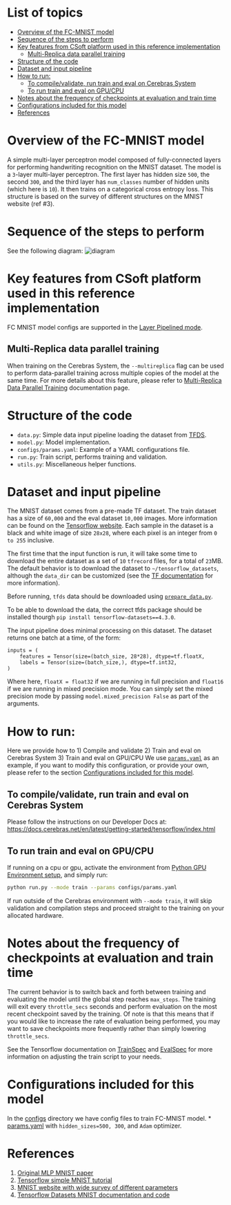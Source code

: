 # List of topics

- [Overview of the FC-MNIST model](#overview-of-the-fc-mnist-model)
- [Sequence of the steps to perform](#sequence-of-the-steps-to-perform)
- [Key features from CSoft platform used in this reference implementation](#key-features-from-csoft-platform-used-in-this-reference-implementation)
  - [Multi-Replica data parallel training](#multi-replica-data-parallel-training)
- [Structure of the code](#structure-of-the-code)
- [Dataset and input pipeline](#dataset-and-input-pipeline)
- [How to run:](#how-to-run)
  - [To compile/validate, run train and eval on Cerebras System](#to-compilevalidate-run-train-and-eval-on-cerebras-system)
  - [To run train and eval on GPU/CPU](#to-run-train-and-eval-on-gpucpu)
- [Notes about the frequency of checkpoints at evaluation and train time](#notes-about-the-frequency-of-checkpoints-at-evaluation-and-train-time)
- [Configurations included for this model](#configurations-included-for-this-model)
- [References](#references)

# Overview of the FC-MNIST model

A simple multi-layer perceptron model composed of fully-connected layers
for performing handwriting recognition on the MNIST dataset.
The model is a `3`-layer multi-layer perceptron. The first layer has hidden
size `500`, the second `300`, and the third layer has `num_classes` number of
hidden units (which here is `10`). It then trains on a categorical cross entropy
loss. This structure is based on the survey of different structures on the
MNIST website (ref #3).

# Sequence of the steps to perform
See the following diagram:
![diagram](../images/tf_mnist.png)

# Key features from CSoft platform used in this reference implementation
FC MNIST model configs are supported in the [Layer Pipelined mode](https://docs.cerebras.net/en/latest/cerebras-basics/cerebras-execution-modes.html#layer-pipelined-mode).

## Multi-Replica data parallel training
When training on the Cerebras System, the `--multireplica` flag can be used to perform data-parallel training
across multiple copies of the model at the same time. For more details about this feature, please refer
to [Multi-Replica Data Parallel Training](https://docs.cerebras.net/en/latest/general/multi-replica-data-parallel-training.html) documentation page.

# Structure of the code
* `data.py`: Simple data input pipeline loading the dataset from [TFDS](https://www.tensorflow.org/datasets/catalog/mnist).
* `model.py`: Model implementation. 
* `configs/params.yaml`: Example of a YAML configurations file.
* `run.py`: Train script, performs training and validation.
* `utils.py`: Miscellaneous helper functions.

# Dataset and input pipeline

The MNIST dataset comes from a pre-made TF dataset. The train dataset
has a size of `60,000` and the eval dataset `10,000` images.
More information can be found on the
[Tensorflow website](https://www.tensorflow.org/datasets/catalog/mnist).
Each sample in the dataset is a black and white image of size `28x28`, where
each pixel is an integer from `0 to 255` inclusive.

The first time that the input function is run, it will take some time
to download the entire dataset as a set of `10` `tfrecord` files, for a
total of `23`MB.
The default behavior is to download the dataset to `~/tensorflow_datasets`,
although the `data_dir` can be customized (see the [TF documentation](
https://www.tensorflow.org/datasets/api_docs/python/tfds/load)
for more information).

Before running, `tfds` data should be downloaded using [`prepare_data.py`](prepare_data.py).

To be able to download the data, the correct tfds package should be installed thourgh ```pip install tensorflow-datasets==4.3.0```.

The input pipeline does minimal processing on this dataset. The dataset
returns one batch at a time, of the form:
```
inputs = (
    features = Tensor(size=(batch_size, 28*28), dtype=tf.floatX,
    labels = Tensor(size=(batch_size,), dtype=tf.int32,
)
```
Where here, `floatX = float32` if we are running in full precision and
`float16` if we are running in mixed precision mode. You can simply set the mixed precision mode by passing `model.mixed_precision False` as part of the arguments.

# How to run:
Here we provide how to
    1) Compile and validate
    2) Train and eval on Cerebras System
    3) Train and eval on GPU/CPU
We use [`params.yaml`](configs/params.yaml) as an example, if you want to modify this configuration, or provide your own, please refer to the section [Configurations included for this model](#Configurations-included-for-this-model).

## To compile/validate, run train and eval on Cerebras System

Please follow the instructions on our Developer Docs at:
https://docs.cerebras.net/en/latest/getting-started/tensorflow/index.html

## To run train and eval on GPU/CPU

If running on a cpu or gpu, activate the environment from [Python GPU Environment setup](../../../PYTHON-SETUP.md), and simply run:

```bash
python run.py --mode train --params configs/params.yaml
```

If run outside of the Cerebras environment with `--mode train`, it will skip validation and compilation steps and proceed straight to the training on your allocated hardware.

# Notes about the frequency of checkpoints at evaluation and train time

The current behavior is to switch back and forth between training and
evaluating the model until the global step reaches `max_steps`.
The training will exit every `throttle_secs` seconds and perform
evaluation on the most recent checkpoint saved by the training.
Of note is that this means that if you would like to increase the rate
of evaluation being performed, you may want to save checkpoints more
frequently rather than simply lowering `throttle_secs`.

See the Tensorflow documentation on [TrainSpec](
https://www.tensorflow.org/versions/r1.15/api_docs/python/tf/estimator/TrainSpec)
 and [EvalSpec](
https://www.tensorflow.org/versions/r1.15/api_docs/python/tf/estimator/EvalSpec)
for more information on adjusting the train script to your needs.


# Configurations included for this model
In the [configs](./configs/) directory we have config files to train FC-MNIST model.
    * [params.yaml](./configs/params.yaml) with `hidden_sizes=500, 300`, and `Adam` optimizer.

# References

1. [Original MLP MNIST paper](http://yann.lecun.com/exdb/publis/pdf/lecun-98.pdf)
2. [Tensorflow simple MNIST tutorial](
    https://github.com/tensorflow/tensorflow/blob/master/tensorflow/examples/tutorials/mnist/fully_connected_feed.py)
3. [MNIST website with wide survey of different parameters](
    http://yann.lecun.com/exdb/mnist/)
4. [Tensorflow Datasets MNIST documentation and code](
    https://www.tensorflow.org/datasets/catalog/mnist)
